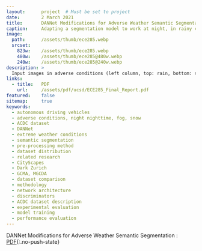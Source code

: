 ```yaml
---
layout:      project  # Must be set to project
date:        2 March 2021
title:       DANNet Modifications for Adverse Weather Semantic Segmentation
caption:     Adapting a segmentation model to work at night, in rainy conditions, and in snowy conditions.
image:
  path:      /assets/thumb/ece285.webp
  srcset:
    823w:    /assets/thumb/ece285.webp
    480w:    /assets/thumb/ece285@480w.webp
    240w:    /assets/thumb/ece285@240w.webp
description: >
  Input images in adverse conditions (left column, top: rain, bottom: snow), and the corresponding semantic segmentation images output from the model (right column).
links:
  - title:   PDF
    url:     /assets/pdf/ucsd/ECE285_Final_Report.pdf
featured:    false
sitemap:     true
keywords:
  - autonomous driving vehicles
  - adverse conditions, night nighttime, fog, snow
  - ACDC dataset
  - DANNet
  - extreme weather conditions
  - semantic segmentation
  - pre-processing method
  - dataset distribution
  - related research
  - CityScapes
  - Dark Zurich
  - GCMA, MGCDA
  - dataset comparison
  - methodology
  - network architecture
  - discriminators
  - ACDC dataset description
  - experimental evaluation
  - model training
  - performance evaluation
---
```


DANNet Modifications for Adverse Weather Semantic Segmentation
: [PDF](/assets/pdf/ucsd/ECE285_Final_Report.pdf){:.no-push-state}

<object data="/assets/pdf/ucsd/ECE285_Final_Report.pdf" width="100%" height="1000" type="application/pdf"></object>
